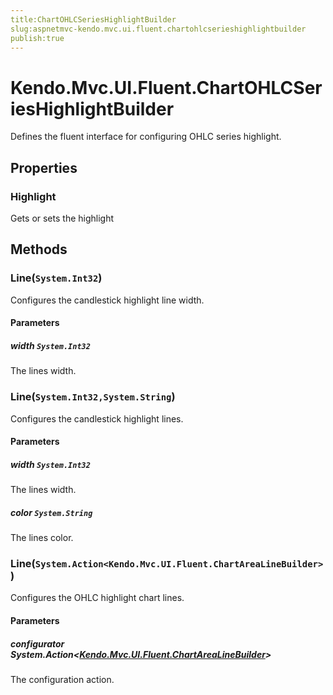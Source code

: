 ```yaml
---
title:ChartOHLCSeriesHighlightBuilder
slug:aspnetmvc-kendo.mvc.ui.fluent.chartohlcserieshighlightbuilder
publish:true
---
```


# Kendo.Mvc.UI.Fluent.ChartOHLCSeriesHighlightBuilder
Defines the fluent interface for configuring OHLC series highlight.


## Properties
### Highlight
Gets or sets the highlight



## Methods

### Line(`System.Int32`)
Configures the candlestick highlight line width.


#### Parameters

##### width `System.Int32`
The lines width.





### Line(`System.Int32,System.String`)
Configures the candlestick highlight lines.


#### Parameters

##### width `System.Int32`
The lines width.

##### color `System.String`
The lines color.





### Line(`System.Action<Kendo.Mvc.UI.Fluent.ChartAreaLineBuilder>`)
Configures the OHLC highlight chart lines.


#### Parameters

##### configurator System.Action<[Kendo.Mvc.UI.Fluent.ChartAreaLineBuilder](/kendo-ui/api/wrappers/aspnet-mvc/Kendo.Mvc.UI.Fluent/ChartAreaLineBuilder)>
The configuration action.






